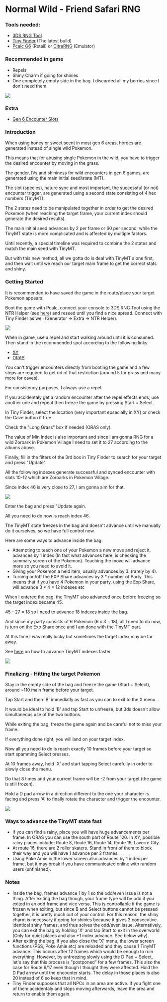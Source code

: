 # Normal Wild - Friend Safari RNG

### Tools needed:
* [3DS RNG Tool](https://github.com/wwwwwwzx/3DSRNGTool/releases)
* [Tiny Finder](https://github.com/Bambo-Rambo/TinyFinder#readme) (The latest build)
* [Pcalc G6](https://gbatemp.net/threads/pokecalcntr-for-gen-6-the-rng-tool-suite-for-the-3ds.473221/) (Retail) or [CitraRNG](https://github.com/Admiral-Fish/CitraRNG/releases) (Emulator)

### Recommended in game
* Repels
* Shiny Charm if going for shinies
* One completely empty side in the bag. I discarded all my berries since I don't need them

![](https://i.imgur.com/B19lgMa.png)

### Extra
* [Gen 6 Encounter Slots](https://sites.google.com/site/pokemonslots/gen-vi)

### Introduction

When using honey or sweet scent in most gen 6 areas, hordes are generated instead of single wild Pokemon.

This means that for abusing single Pokemon in the wild, you have to trigger the desired encounter by moving in the grass.

The gender, IVs and shininess for wild encounters in gen 6 games, are generated using the main initial seed/state (MT).

The slot (species), nature sync and most important, the successful (or not) encounter trigger, are generated using a second state consisting of 4 hex numbers (TinyMT).

The 2 states need to be manipulated together in order to get the desired Pokemon (when reaching the target frame, your current index should generate the desired results).

The main initial seed advances by 2 per frame or 60 per second, while the TinyMT state is more complicated and is affected by multiple factors.

Until recently, a special timeline was required to combine the 2 states and match the main seed with TinyMT.

But with this new method, all we gotta do is deal with TinyMT alone first, and then wait until we reach our target main frame to get the correct stats and shiny.


### Getting Started

It is recommended to have saved the game in the route/place your target Pokemon appears.

Boot the game with Pcalc, connect your console to 3DS RNG Tool using the NTR Helper (see [here](https://github.com/wwwwwwzx/3DSRNGTool/wiki/NTR-Helper-Usage)) 
and reseed until you find a nice spread. 
Connect with Tiny Finder as well (Generator -> Extra -> NTR Helper).

![](https://i.imgur.com/R1QI3Af.png)

When in game, use a repel and start walking around until it is consumed.
Then stand in the recommended spot according to the following links:
* [XY](https://imgur.com/a/pGk0bhM)
* [ORAS](https://imgur.com/a/B3URhjo)

You can't trigger encounters directly from booting the game and a few steps are required to get rid of that restriction (around 5 for grass and many more for caves).

For consistency purposes, I always use a repel.

If you accidentaly get a random encounter after the repel effects ends, use another one and repeat then freeze the game by pressing Start + Select.

In Tiny Finder, select the location (very important epsecially in XY) or check the Cave button if true.

Check the "Long Grass" box if needed (ORAS only).

The value of Min Index is also important and since I am gonna RNG for a wild Zoroark in Pokemon Village I need to set it to 27 according to the albums above.

Finally, fill in the filters of the 3rd box in Tiny Finder to search for your target and press "Update".

All the following indexes generate successful and synced encounter with slots 10-12 which are Zoroarks in Pokemon Village.

Since index 46 is very close to 27, I am gonna aim for that.

![](https://i.imgur.com/kUJ1nyd.png)

Enter the bag and press "Update again.

All you need to do now is reach index 46.

The TinyMT state freezes in the bag and doesn't advance until we manually do it ourselves, so we have full control now.

Here are some ways to advance inside the bag:

* Attempting to teach one of your Pokemon a new move and reject it, advances by 1 index (In fact what advances here, is checking the summary screen of the Pokemon). 
Teaching the move will advance more so you need to avoid it.
* Giving your Pokemon a held item, usually advances by 3. (rarely by 4).
* Turning on/off the EXP Share advances by 3 * number of Party. This means that if you have 4 Pokemon in your party, using the Exp Share, will advance 3 * 4 = 12 indexes etc

When I entered the bag, the TinyMT also advanced once before freezing so the target index became 45.

45 - 27 = 18 so I need to advance 18 indexes inside the bag.

And since my party consists of 6 Pokemon (6 x 3 = 18), all I need to do now, is turn on the Exp Share once and I am done with the TinyMT part.

At this time I was really lucky but sometimes the target index may be far away.

See [here](https://github.com/Bambo-Rambo/RNG-Guides/blob/main/NormalWild-FS-RNG.md#ways-to-advance-the-tinymt-state-fast) on how to advance TinyMT indexes faster.

![](https://i.imgur.com/ovcPCW1.png)

### Finalizing - Hitting the target Pokemon

Stay in the empty side of the bag and freeze the game (Start + Select), around ~110 main frame before your target.

Tap Start and then 'B' immediatly as fast as you can to exit to the X menu.

It would be ideal to hold 'B' and tap Start to unfreeze, but 3ds doesn't allow simultaneous use of the two buttons.

While exiting the bag, freeze the game again and be careful not to miss your frame.

If everything done right, you will land on your target index.

Now all you need to do is reach exactly 10 frames before your target so start spamming Select presses.

At 10 frames away, hold 'X' and start tapping Select carefully in order to slowly close the menu.

Do that 8 times and your current frame will be -2 from your target (the game is still frozen).

Hold a D pad arrow in a direction different to the one your character is facing and press 'A' to finally rotate the character and trigger the encounter.

![](https://i.imgur.com/4VaKWy2.gif)

### Ways to advance the TinyMT state fast
* If you can find a rainy, place you will have huge advancements per frame. In ORAS you can use the south part of Route 120. In XY, possible rainy places include: Route 8, Route 16, Route 14, Route 19, Laverre City.
* At route 16, there are 2 roller skaters. Stand in front of them to block their way and you will have 1 advance per 2 frames.
* Using Poke Amie in the lower screen also advances by 1 index per frame, but it may break if you have communicated online with random users (unfinished).

### Notes
* Inside the bag, frames advance 1 by 1 so the odd/even issue is not a thing.
After exiting the bag though, your frame type will be odd if you exited in an odd frame and vice versa.
This is controllable if the game is frozen when exiting, but since B and Select buttons cannot be pressed together, it is pretty much out of your control.
For this reason, the shiny charm is necessary if going for shinies because it gives 3 consecutive identical shiny frames, and thus solves the odd/even issue.
Alternatively, you can exit the bag by holding 'X' and tap Start to exit in the overworld (Only for quiet places and also +1 index advance. See below why).
* After exiting the bag, if you also close the 'X' menu, the lower screen functions (PSS, Poke Amie etc) are reloaded and they cause 1 TinyMT advance.
This occurs after 12 frames which would be enough to ruin everything. 
However, by unfreezing slowly using the D Pad + Select, let's say that this process is "postponed" for a few frames. 
This also the case for Route 9/17 even though I thought they were affected.
Hold the D Pad arrow until the encounter starts. The delay in those places is also 20 instead of 6 so keep that in mind.
* Tiny Finder supposes that all NPCs in an area are active. 
If you fight one of them accidentaly and stops moving afterwards, leave the area and return to enable them again.
